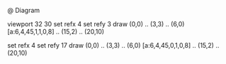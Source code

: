 
@ Diagram

  viewport 32 30
  set refx 4
  set refy 3
  draw (0,0) .. (3,3) .. (6,0) [a:6,4,45,1,1,0,8] .. (15,2) .. (20,10)

  set refx 4
  set refy 17
  draw (0,0) .. (3,3) .. (6,0) [a:6,4,45,0,1,0,8] .. (15,2) .. (20,10)
